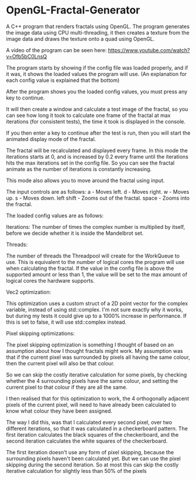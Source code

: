 # OpenGL-Fractal-Generator
A C++ program that renders fractals using OpenGL.
The program generates the image data using CPU multi-threading,
it then creates a texture from the image data and draws the texture onto a quad using OpenGL.

A video of the program can be seen here: https://www.youtube.com/watch?v=Ofb5bC0LnsQ

The program starts by showing if the config file was loaded properly,
and if it was, it shows the loaded values the program will use. 
(An explanation for each config value is explained that the bottom)

After the program shows you the loaded config values, you must press any key to continue.

It will then create a window and calculate a test image of the fractal, 
so you can see how long it took to calculate one frame of the fractal at max iterations (for consistent tests), 
the time it took is displayed in the console.

If you then enter a key to continue after the test is run,
then you will start the animated display mode of the fractal.

The fractal will be recalculated and displayed every frame.
In this mode the iterations starts at 0, and is increased by 0.2 every frame
until the iterations hits the max iterations set in the config file.
So you can see the fractal animate as the number of iterations is constantly increasing.

This mode also allows you to move around the fractal using input.

The input controls are as follows:
a          - Moves left.
d          - Moves right.
w          - Moves up.
s          - Moves down.
left shift - Zooms out of the fractal.
space      - Zooms into the fractal.




The loaded config values are as follows:

Iterations: 
The number of times the complex number is multiplied by itself,
before we decide whether it is inside the Mandelbrot set.

Threads: 

The number of threads the Threadpool will create for the WorkQueue to use.
This is equivalent to the number of logical cores the program will use when calculating the fractal. 
If the value in the config file is above the supported amount or less than 1,
the value will be set to the max amount of logical cores the hardware supports.

Vec2 optimization:

This optimization uses a custom struct of a 2D point vector for the complex variable, instead of using std::complex.
I'm not sure exactly why it works, but during my tests it could give up to a 1000% increase in performance.
If this is set to false, it will use std::complex instead.


Pixel skipping optimizations:

The pixel skipping optimization is something I thought of based on an assumption about how I thought fractals might work.
My assumption was that if the current pixel was surrounded by pixels all having the same colour,
then the current pixel will also be that colour.

So we can skip the costly iterative calculation for some pixels, 
by checking whether the 4 surrounding pixels have the same colour, 
and setting the current pixel to that colour if they are all the same.

I then realised that for this optimization to work, the 4 orthogonally adjacent pixels of the current pixel,
will need to have already been calculated to know what colour they have been assigned.

The way I did this, was that I calculated every second pixel, 
over two different iterations, so that it was calculated in a checkerboard pattern.
The first iteration calculates the black squares of the checkerboard, 
and the second iteration calculates the white squares of the checkerboard.

The first iteration doesn't use any form of pixel skipping, because the surrounding pixels haven't been calculated yet.
But we can use the pixel skipping during the second iteration. 
So at most this can skip the costly iterative calculation for slightly less than 50% of the pixels

